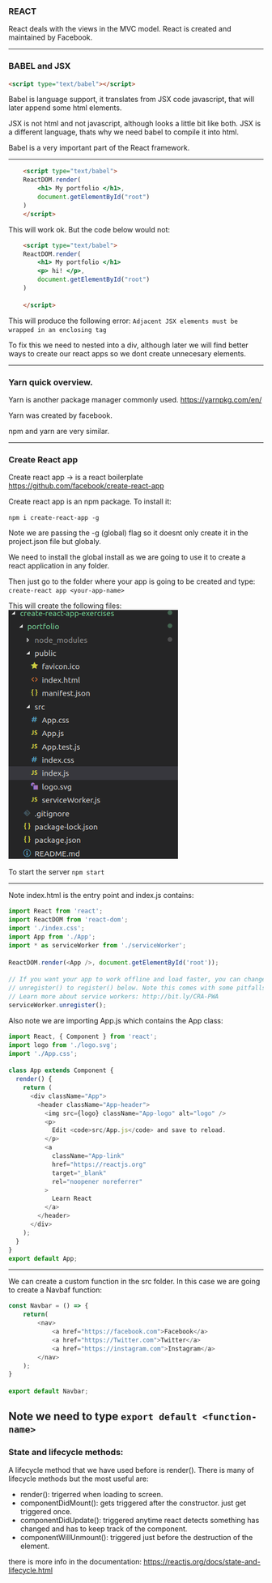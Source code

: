 ### REACT
React deals with the views in the MVC model. React is created and maintained by Facebook.

---


### BABEL and JSX
``` html
<script type="text/babel"></script>
```

Babel is language support, it translates from JSX code javascript, that will later append some html elements. 

JSX is not html and not javascript, although looks a little bit like both. JSX is a different language, thats why we need babel to compile it into html.

Babel is a very important part of the React framework. 



---

```html
    <script type="text/babel">
    ReactDOM.render(
        <h1> My portfolio </h1>,
        document.getElementById("root")
    )
    </script>
```

This will work ok. But the code below would not:


```html
    <script type="text/babel">
    ReactDOM.render(
        <h1> My portfolio </h1>
        <p> hi! </p>,
        document.getElementById("root")
    )
    
    </script>
```

This will produce the following error:
`Adjacent JSX elements must be wrapped in an enclosing tag`

To fix this we need to nested into a div, although later we will find better ways to create our react apps so we dont create unnecesary elements. 

---
### Yarn quick overview.
Yarn is another package manager commonly used. 
https://yarnpkg.com/en/

Yarn was created by facebook. 

npm and yarn are very similar. 

---
### Create React app
Create react app -> is a react boilerplate
https://github.com/facebook/create-react-app

Create react app is an npm package. To install it:

`npm i create-react-app -g`

Note we are passing the -g (global) flag so it doesnt only create it in the project.json file but globaly. 

We need to install the global install as we are going to use it to create a react application in any folder. 

Then just go to the folder where your app is going to be created and type:
`create-react app <your-app-name>`

This will create the following files:
![](2018-12-10-11-54-30.png)

To start the server
`npm start`

---

Note index.html is the entry point and index.js contains:

```javascript
import React from 'react';
import ReactDOM from 'react-dom';
import './index.css';
import App from './App';
import * as serviceWorker from './serviceWorker';

ReactDOM.render(<App />, document.getElementById('root'));

// If you want your app to work offline and load faster, you can change
// unregister() to register() below. Note this comes with some pitfalls.
// Learn more about service workers: http://bit.ly/CRA-PWA
serviceWorker.unregister();
```

Also note we are importing App.js which contains the App class:

```javascript
import React, { Component } from 'react';
import logo from './logo.svg';
import './App.css';

class App extends Component {
  render() {
    return (
      <div className="App">
        <header className="App-header">
          <img src={logo} className="App-logo" alt="logo" />
          <p>
            Edit <code>src/App.js</code> and save to reload.
          </p>
          <a
            className="App-link"
            href="https://reactjs.org"
            target="_blank"
            rel="noopener noreferrer"
          >
            Learn React
          </a>
        </header>
      </div>
    );
  }
}
export default App;
```

---
We can create a custom function in the src folder. In this case we are going to create a Navbaf function:

```javascript   
const Navbar = () => {
    return( 
        <nav> 
            <a href="https://facebook.com">Facebook</a>
            <a href="https://Twitter.com">Twitter</a> 
            <a href="https://instagram.com">Instagram</a> 
        </nav>
    );
}

export default Navbar;
```

Note we need to type `export default <function-name>`
---


### State and lifecycle methods:

A lifecycle method that we have used before is render(). There is many of lifecycle methods but the most useful are:
  
* render(): trigerred when loading to screen.
* componentDidMount(): gets triggered after the constructor. just get triggered once.
* componentDidUpdate(): triggered anytime react detects something has changed and has to keep track of the component. 
* componentWillUnmount(): triggered just before the destruction of the element.

there is more info in the documentation:
https://reactjs.org/docs/state-and-lifecycle.html



